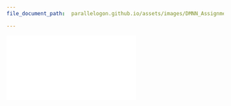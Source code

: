 ```yaml
---
file_document_path:  parallelogon.github.io/assets/images/DMNN_Assignment_4_Zachary_Jones_Statistics.pdf 

---
```

<embed src="{{ post.file_document_path }}" type="application/pdf"/>
